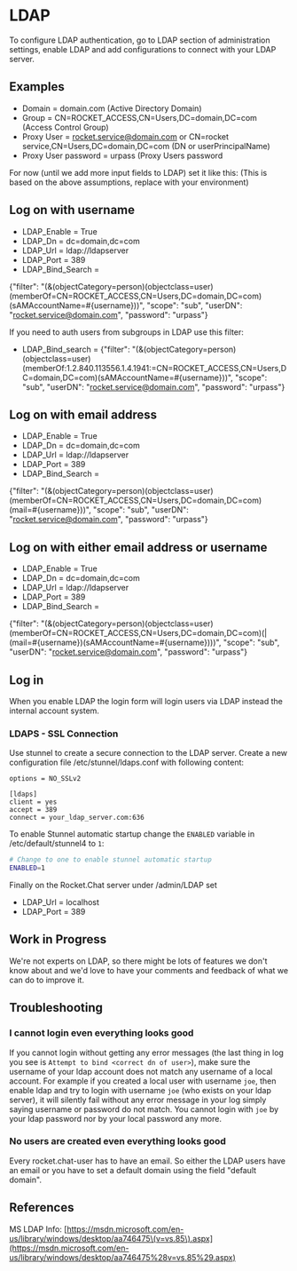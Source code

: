 # LDAP

To configure LDAP authentication, go to LDAP section of administration settings, enable LDAP and add configurations to connect with your LDAP server.

## Examples

* Domain = domain.com \(Active Directory Domain\)
* Group = CN=ROCKET\_ACCESS,CN=Users,DC=domain,DC=com \(Access Control Group\)
* Proxy User = rocket.service@domain.com or CN=rocket service,CN=Users,DC=domain,DC=com \(DN or userPrincipalName\)
* Proxy User password = urpass \(Proxy Users password

For now \(until we add more input fields to LDAP\) set it like this: \(This is based on the above assumptions, replace with your environment\)

## Log on with username

* LDAP\_Enable = True
* LDAP\_Dn = dc=domain,dc=com
* LDAP\_Url = ldap://ldapserver
* LDAP\_Port = 389
* LDAP\_Bind\_Search =

{"filter": "\(&\(objectCategory=person\)\(objectclass=user\)\(memberOf=CN=ROCKET\_ACCESS,CN=Users,DC=domain,DC=com\)\(sAMAccountName=\#{username}\)\)", "scope": "sub", "userDN": "rocket.service@domain.com", "password": "urpass"}

If you need to auth users from subgroups in LDAP use this filter:

* LDAP\_Bind\_search = {"filter": "\(&\(objectCategory=person\)\(objectclass=user\)\(memberOf:1.2.840.113556.1.4.1941:=CN=ROCKET\_ACCESS,CN=Users,DC=domain,DC=com\)\(sAMAccountName=\#{username}\)\)", "scope": "sub", "userDN": "rocket.service@domain.com", "password": "urpass"}

## Log on with email address

* LDAP\_Enable = True
* LDAP\_Dn = dc=domain,dc=com
* LDAP\_Url = ldap://ldapserver
* LDAP\_Port = 389
* LDAP\_Bind\_Search =

{"filter": "\(&\(objectCategory=person\)\(objectclass=user\)\(memberOf=CN=ROCKET\_ACCESS,CN=Users,DC=domain,DC=com\)\(mail=\#{username}\)\)", "scope": "sub", "userDN": "rocket.service@domain.com", "password": "urpass"}

## Log on with either email address or username

* LDAP\_Enable = True
* LDAP\_Dn = dc=domain,dc=com
* LDAP\_Url = ldap://ldapserver
* LDAP\_Port = 389
* LDAP\_Bind\_Search =

{"filter": "\(&\(objectCategory=person\)\(objectclass=user\)\(memberOf=CN=ROCKET\_ACCESS,CN=Users,DC=domain,DC=com\)\(\|\(mail=\#{username}\)\(sAMAccountName=\#{username}\)\)\)", "scope": "sub", "userDN": "rocket.service@domain.com", "password": "urpass"}

## Log in

When you enable LDAP the login form will login users via LDAP instead the internal account system.

### LDAPS - SSL Connection

Use stunnel to create a secure connection to the LDAP server. Create a new configuration file /etc/stunnel/ldaps.conf with following content:

```text
options = NO_SSLv2

[ldaps]
client = yes
accept = 389
connect = your_ldap_server.com:636
```

To enable Stunnel automatic startup change the `ENABLED` variable in /etc/default/stunnel4 to `1`:

```bash
# Change to one to enable stunnel automatic startup
ENABLED=1
```

Finally on the Rocket.Chat server under /admin/LDAP set

* LDAP\_Url = localhost
* LDAP\_Port = 389

## Work in Progress

We're not experts on LDAP, so there might be lots of features we don't know about and we'd love to have your comments and feedback of what we can do to improve it.

## Troubleshooting

### I cannot login even everything looks good

If you cannot login without getting any error messages \(the last thing in log you see is `Attempt to bind <correct dn of user>`\), make sure the username of your ldap account does not match any username of a local account. For example if you created a local user with username `joe`, then enable ldap and try to login with username `joe` \(who exists on your ldap server\), it will silently fail without any error message in your log simply saying username or password do not match. You cannot login with `joe` by your ldap password nor by your local password any more.

### No users are created even everything looks good

Every rocket.chat-user has to have an email. So either the LDAP users have an email or you have to set a default domain using the field "default domain".

## References

MS LDAP Info: [https://msdn.microsoft.com/en-us/library/windows/desktop/aa746475\(v=vs.85\).aspx](https://msdn.microsoft.com/en-us/library/windows/desktop/aa746475%28v=vs.85%29.aspx)

